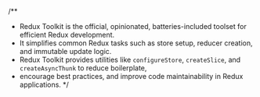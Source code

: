 /**
 * Redux Toolkit is the official, opinionated, batteries-included toolset for efficient Redux development.
 * It simplifies common Redux tasks such as store setup, reducer creation, and immutable update logic.
 * Redux Toolkit provides utilities like `configureStore`, `createSlice`, and `createAsyncThunk` to reduce boilerplate,
 * encourage best practices, and improve code maintainability in Redux applications.
 */

  